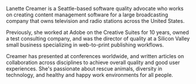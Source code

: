
Lanette Creamer is a Seattle-based software quality advocate who works on creating content management software for a large broadcasting company that owns television and radio stations across the United States. 

Previously, she worked at Adobe on the Creative Suites for 10 years, owned a test consulting company, and was the director of quality at a Silicon Valley small business specializing in web-to-print publishing workflows. 

Creamer has presented at conferences worldwide, and written articles on collaboration across disciplines to achieve overall quality and good user experiences. She's passionate about rescue animals, diversity in technology, and healthy and happy work environments for all people.

